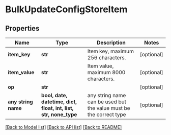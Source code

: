 # BulkUpdateConfigStoreItem


## Properties
Name | Type | Description | Notes
------------ | ------------- | ------------- | -------------
**item_key** | **str** | Item key, maximum 256 characters. | [optional] 
**item_value** | **str** | Item value, maximum 8000 characters. | [optional] 
**op** | **str** |  | [optional] 
**any string name** | **bool, date, datetime, dict, float, int, list, str, none_type** | any string name can be used but the value must be the correct type | [optional]

[[Back to Model list]](../README.md#documentation-for-models) [[Back to API list]](../README.md#documentation-for-api-endpoints) [[Back to README]](../README.md)


